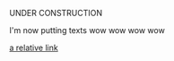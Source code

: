 UNDER CONSTRUCTION


I'm now putting texts wow wow wow wow

[a relative link](https://leonhndsu.github.io/page1)
